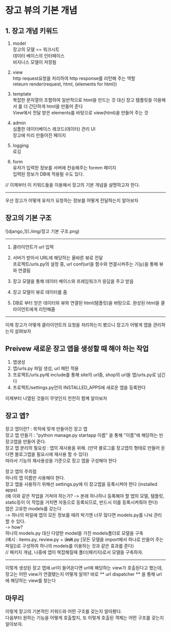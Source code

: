 # 장고 뷰의 기본 개념


## **1. 장고 개념 키워드**
1. model    	
  장고의 모델 == 워크시트    	
  데이터 베이스의 인터페이스    	
  비지니스 모델이 저장됨	    
    
2. view    
  http request요청을 처리하여 http response를 리턴해 주는 역할	    	
  reteurn render(request, html, {elements for html})	    
    
3. template    
  복잡한 문자열의 조합하여 일반적으로 html을 만드는 것 대신 장고 탬플릿을 이용해서 를 더 간단하게 html을 만들어 준다    
  View에서 전달 받은 elements를 바탕으로 view(html)을 만들어 주는 것    
    
4. admin    
  심플한 데이터베이스 레코드(데이터) 관리 UI    
  장고에 미리 만들어진 페이지    
    
5. logging    
  로깅    
    
6. form    
  유저가 입력한 정보를 서버에 전송해주는 formm 페이지    
  입력된 정보가 DB에 적용될 수도 있다.    
    
  // 이제부터 이 키워드들을 이용해서 장고의 기본 개념을 설명하고자 한다.     
    
    

---
우선 장고가 어떻게 유저가 요청하는 정보를 어떻게 전달하는지 알아보자    
    
## 장고의 기본 구조    

![django_1](./img/장고 기본 구조.png)

---
  1. 클라이언트가 url 입력     
      
  2. 서버가 받아서 URL에 해당하는 올바른 뷰로 전달    
    프로젝트/urls.py의 설정 중, url conf(url을 함수와 연결시켜주는 기능)을 통해 뷰와 연결됨    
        
  3. 장고 모델을 통해 데이터 베이스와 프레임워크가 응답을 주고 받음    
      
  4. 장고 모델이 뷰로 데이터를 줌    
      
  5. DB로 부터 얻은 데이터와 뷰와 연결된 html(템플릿)을 바탕으로. 완성된 html을 클라이언트에게 리턴해줌    

---

이제 장고가 어떻게 클라이언트의 요청을 처리하는지 봤으니 장고가 어떻게 앱을 관리하는지 살펴보자    
## Preivew 새로운 장고 앱을 생성할 때 해야 하는 작업    
  1. 앱생성    
  2. 앱/urls.py 파일 생성, url 패턴 적용    
  3. 프로젝트/urls.py에 include를 통해 site의 url중, shop의 url을 앱/urls.py로 넘긴다    
  4. 프로젝트/settings.py안의 INSTALLED_APPS에 새로운 앱을 등록한다    
      
이제부터 나열된 것들이 무엇인지 천천히 함께 알아보자     

## 장고 앱?    
  장고 앱이란? : 목적에 맞게 만들어진 장고 앱    
  장고 앱 만들기 : "python manage.py startapp 이름" 을 통해 "이름"에 해당하는 빈 장고앱을 만들어 준다.    
  장고 앱 분리의 필요성 :  앱의 재사용을 위해. (만약 블로그를 장고앱의 형태로 만들어 둔다면 블로그앱을 필요시에 재사용 할 수 있다)    
	따라서 기능의 재사용성을 기준으로 장고 앱을 구성해야 한다    
    
  장고 앱의 주의점    
    하나의 앱 이름만 사용해야 한다.      
    장고 앱을 사용하기 위해선 settings.py에 이 장고앱을 등록시켜야 한다 (installed apps)    
	  (왜 이와 같은 작업을 거쳐야 하는가? -> 본래 하나하나 등록해야 할 앱의 모델, 템플릿, static등이 이 작업을 거치면 자동으로 등록되므로, 반드시 이를 등록시켜줘야 한다)    
    앱은 고유한 models를 갖는다     
      -> 하나의 파일에 앱의 모든 정보를 때려 박기엔 너무 많다면 models.py를 나눠 관리할 수 있다.    
      -> how?     
	    하나의 models.py 대신 다양한 model을 가진 models폴더로 모델을 구축    
         (예시 : items.py, review.py + (__init__.py [모든 모델을 import해서 하나로 만들어 주는 파일])로 구성하여 하나의 models를 이용하는 것과 같은 효과를 준다)    
	        // 패키지 개념, 나중에 앱이 복잡해질때 폴더(패키지)로서 모델을 구축하자.     

---
이렇게 생성된 장고 앱에 url이 들어온다면 url에 해당하는 view가 호출된다고 했는데, 장고는 어떤 view가 연결됐는지 어떻게 알까?
바로 ** url dispatcher ** 을 통해 url에 해당하는 view를 찾는다    

## 마무리    
이렇게 장고의 기본적인 키워드와 어떤 구조를 갖는지 알아봤다.    
다음부터 원하는 기능을 어떻게 호출할지, 또 이렇게 호출된 객체는 어떤 구조를 갖는지 알아보자.     

